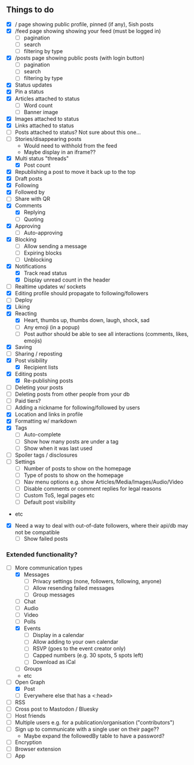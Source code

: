 ## Things to do

- [x] / page showing public profile, pinned (if any), 5ish posts
- [x] /feed page showing showing your feed (must be logged in)
  - [ ] pagination
  - [ ] search
  - [ ] filtering by type
- [x] /posts page showing public posts (with login button)
  - [ ] pagination
  - [ ] search
  - [ ] filtering by type
- [x] Status updates
- [x] Pin a status
- [x] Articles attached to status
  - [ ] Word count
  - [ ] Banner image
- [x] Images attached to status
- [x] Links attached to status
- [ ] Posts attached to status? Not sure about this one...
- [ ] Stories/disappearing posts
  - Would need to withhold from the feed
  - Maybe display in an iframe??
- [x] Multi status "threads"
  - [x] Post count
- [x] Republishing a post to move it back up to the top
- [x] Draft posts
- [x] Following
- [x] Followed by
- [ ] Share with QR
- [x] Comments
  - [x] Replying
  - [ ] Quoting
- [x] Approving
  - [ ] Auto-approving
- [x] Blocking
  - [ ] Allow sending a message
  - [ ] Expiring blocks
  - [ ] Unblocking
- [x] Notifications
  - [x] Track read status
  - [x] Display unread count in the header
- [ ] Realtime updates w/ sockets
- [x] Editing profile should propagate to following/followers
- [ ] Deploy
- [x] Liking
- [x] Reacting
  - [x] Heart, thumbs up, thumbs down, laugh, shock, sad
  - [ ] Any emoji (in a popup)
  - [ ] Post author should be able to see all interactions (comments, likes, emojis)
- [x] Saving
- [ ] Sharing / reposting
- [x] Post visibility
  - [x] Recipient lists
- [x] Editing posts
  - [x] Re-publishing posts
- [ ] Deleting your posts
- [ ] Deleting posts from other people from your db
- [ ] Paid tiers?
- [ ] Adding a nickname for following/followed by users
- [x] Location and links in profile
- [x] Formatting w/ markdown
- [x] Tags
  - [ ] Auto-complete
  - [ ] Show how many posts are under a tag
  - [ ] Show when it was last used
- [ ] Spoiler tags / disclosures
- [ ] Settings
  - [ ] Number of posts to show on the homepage
  - [ ] Type of posts to show on the homepage
  - [ ] Nav menu options e.g. show Articles/Media/Images/Audio/Video
  - [ ] Disable comments or comment replies for legal reasons
  - [ ] Custom ToS, legal pages etc
  - [ ] Default post visibility
- etc
- [x] Need a way to deal with out-of-date followers, where their api/db may not be compatible
  - [ ] Show failed posts
  
### Extended functionality?

- [ ] More communication types
  - [x] Messages
    - [ ] Privacy settings (none, followers, following, anyone)
    - [ ] Allow resending failed messages
    - [ ] Group messages
  - [ ] Chat
  - [ ] Audio
  - [ ] Video
  - [ ] Polls
  - [x] Events
    - [ ] Display in a calendar
    - [ ] Allow adding to your own calendar
    - [ ] RSVP (goes to the event creator only)
    - [ ] Capped numbers (e.g. 30 spots, 5 spots left)
    - [ ] Download as iCal
  - [ ] Groups
  - etc
- [ ] Open Graph
  - [x] Post
  - [ ] Everywhere else that has a <:head>
- [ ] RSS
- [ ] Cross post to Mastodon / Bluesky
- [ ] Host friends
- [ ] Multiple users e.g. for a publication/organisation ("contributors")
- [ ] Sign up to communicate with a single user on their page??
  - Maybe expand the followedBy table to have a password?
- [ ] Encryption
- [ ] Browser extension
- [ ] App
